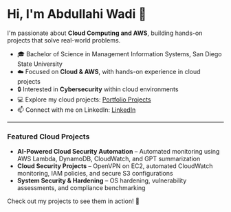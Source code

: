 # Hi, I'm Abdullahi Wadi 👋

I'm passionate about **Cloud Computing and AWS**, building hands-on projects that solve real-world problems.  

- 🎓 Bachelor of Science in Management Information Systems, San Diego State University  
- ☁️ Focused on **Cloud & AWS**, with hands-on experience in cloud projects  
- 🔒 Interested in **Cybersecurity** within cloud environments  
- 💻 Explore my cloud projects: [Portfolio Projects](https://github.com/AbdullahiWadi2025/portfolio)  
- 📫 Connect with me on LinkedIn: [LinkedIn](https://www.linkedin.com/in/abdullahiwadi)  

---

### Featured Cloud Projects
- **AI-Powered Cloud Security Automation** – Automated monitoring using AWS Lambda, DynamoDB, CloudWatch, and GPT summarization  
- **Cloud Security Projects** – OpenVPN on EC2, automated CloudWatch monitoring, IAM policies, and secure S3 configurations  
- **System Security & Hardening** – OS hardening, vulnerability assessments, and compliance benchmarking  

Check out my projects to see them in action! 🚀
